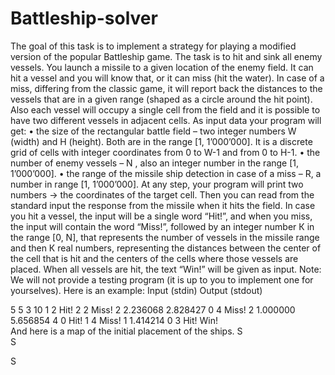 # Battleship-solver

The goal of this task is to implement a strategy for playing a modified version of the popular Battleship game. 
The task is to hit and sink all enemy vessels. You launch a missile to a given location of the enemy field. It can hit a vessel and you will know that, or it can miss (hit the water). In case of a miss, differing from the classic game, it will report back the distances to the vessels that are in a given range (shaped as a circle around the hit point). Also each vessel will occupy a single cell from the field and it is possible to have two different vessels in adjacent cells.
As input data your program will get:
•	the size of the rectangular battle field – two integer numbers W (width) and H (height). Both are in the range [1, 1’000’000]. It is a discrete grid of cells with integer coordinates from 0 to W-1 and from 0 to H-1.
•	the number of enemy vessels – N , also an integer number in the range [1, 1’000’000].
•	the range of the missile ship detection in case of a miss – R, a number in range [1, 1’000’000].
At any step, your program will print two numbers -> the coordinates of the target cell. Then you can read from the standard input the response from the missile when it hits the field. In case you hit a vessel, the input will be a single word “Hit!”, and when you miss, the input will contain the word “Miss!”, followed by an integer number К in the range [0, N], that represents the number of vessels in the missile range and then К real numbers, representing the distances between the center of the cell that is hit and the centers of the cells where those vessels are placed. When all vessels are hit, the text “Win!” will be given as input.
Note: We will not provide a testing program (it is up to you to implement one for yourselves).
Here is an example:
Input (stdin)	Output (stdout)
	
5 5 3 10	1 2
Hit!	2 2
Miss! 2 2.236068 2.828427	0 4
Miss! 2 1.000000 5.656854	4 0
Hit!	1 4
Miss! 1 1.414214	0 3
Hit!
Win!	
And here is a map of the initial placement of the ships.
			S	
		S		
				
				
S				

